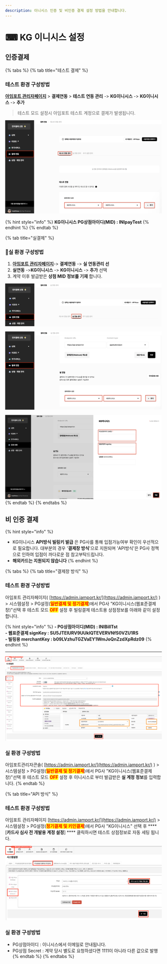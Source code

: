 ```yaml
---
description: 이니시스 인증 및 비인증 결제 설정 방법을 안내합니다.
---
```


# ⌨ KG 이니시스 설정

## 인증**결제**

{% tabs %}
{% tab title="테스트 결제" %}
### 테스트 환경 구성방법

[**아임포트 관리자페이지**](https://admin.iamport.kr) > **결제연동** > **테스트 연동 관리** -> **KG이니시스** -> **KG이니시스** -> **추가**



> 테스트 모드 설정시 아임포트 테스트 계정으로 결제가 발생됩니다.



![설정 예시](<../../../.gitbook/assets/image (7).png>)



{% hint style="info" %}
**KG이니시스 PG상점아이디(MID) : INIpayTest**&#x20;
{% endhint %}
{% endtab %}

{% tab title="실결제" %}
### **실** 환경 구성방법

1. [**아임포트 관리자페이지**](https://https/admin.iamport.kr)-> **결제연동** -> **실 연동관리 선**
2. **실연동** ->**KG이니시스** -> **KG이니시스**  -> **추가** 선택&#x20;
3. 계약 이후 발급받은 **상점 MID 정보를 기재** 합니다.

![결제연동 -> 실 연동관리 선택](<../../../.gitbook/assets/image (24).png>)

![KG이니시스 -> KG이니시스  -> 추가](<../../../.gitbook/assets/image (15).png>)

![상점 MID 정보를 기재](<../../../.gitbook/assets/image (14).png>)
{% endtab %}
{% endtabs %}

## 비 인증 결제

{% hint style="info" %}
* KG이니시스 **API방식 빌링키 발급** 은 PG사를 통해 입점가능여부 확인이 우선적으로 필요합니다. 대부분의 경우 '**결제창 방식**'으로 지원되며  'API방식'은 PG사 정책으로 인하여 입점이 까다로운 점 참고부탁드립니다.
* **해외카드는 지원되지 않습니다**
{% endhint %}

{% tabs %}
{% tab title="결제창 방식" %}
### 테스트 환경 구성방법

아임포트 관리자페이지( [https://admin.iamport.kr/](https://admin.iamport.kr/) ) > 시스템설정 > PG설정(<mark style="color:red;">**일반결제 및 정기결제**</mark>)에서 PG사 "KG이니시스(웹표준결제창)"선택 후 테스트 모드 <mark style="color:red;">**OFF**</mark> 설정 후 빌링결제 테스트용 상점정보를 아래와 같이 설정합니다.

{% hint style="info" %}
**- PG상점아이디(MID) : INIBillTst**\
**- 웹표준결제 signKey : SU5JTElURV9UUklQTEVERVNfS0VZU1RS**\
**- 빌링용 merchantKey : b09LVzhuTGZVaEY1WmJoQnZzdXpRdz09**
{% endhint %}

****

![화면예시](<../../../.gitbook/assets/image (17) (1) (1) (1) (1) (1).png>)

### 실  환경 구성방법

아임포트관리자콘솔( [https://admin.iamport.kr/](https://admin.iamport.kr/) ) > 시스템설정 > PG설정(<mark style="color:red;">**일반결제 및 정기결제**</mark>)에서 PG사 "KG이니시스(웹표준결제창)"선택 후 테스트 모드 <mark style="color:red;">**OFF**</mark> 설정 후 이니시스로 부터 발급받은 **실 계정 정보**를 입력합니다.
{% endtab %}

{% tab title="API 방식" %}
### 테스트 환경 구성방법

아임포트 관리자페이지 [https://admin.iamport.kr/](https://admin.iamport.kr/) > 시스템설정 > PG설정(<mark style="color:red;">**정기결제 및 키인결제**</mark>)에서 PG사 "KG이니시스" 선택 후 **** \[**카드사 심사 전 개발용 계정 설정**] **** 클릭하시면 테스트 상점정보로 자동 세팅 됩니다.&#x20;



![화면예시](<../../../.gitbook/assets/image (25) (2).png>)

### 실  환경 구성방법

* PG상점아이디 : 이니시스에서 이메일로 안내됩니다.
* PG상점 Secret : 계약 당시 별도로 요청하셨다면 1111이 아니라 다른 값으로 발행
{% endtab %}
{% endtabs %}
